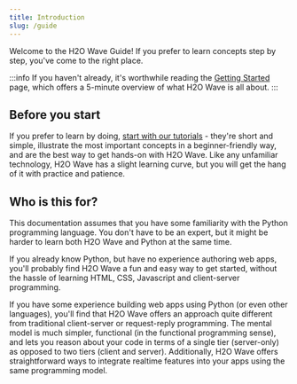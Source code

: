 ```yaml
---
title: Introduction
slug: /guide
---
```


Welcome to the H2O Wave Guide! If you prefer to learn concepts step by step, you've come to the right place. 

:::info
If you haven't already, it's worthwhile reading the [Getting Started](getting-started.md) page, which offers a 5-minute overview of what H2O Wave is all about.
:::

## Before you start

If you prefer to learn by doing, [start with our tutorials](tutorial-hello.md) - they're short and simple, illustrate the most important concepts in a beginner-friendly way, and are the best way to get hands-on with H2O Wave. Like any unfamiliar technology, H2O Wave has a slight learning curve, but you will get the hang of it with practice and patience. 

## Who is this for?

This documentation assumes that you have some familiarity with the Python programming language. You don't have to be an expert, but it might be harder to learn both H2O Wave and Python at the same time.

If you already know Python, but have no experience authoring web apps, you'll probably find H2O Wave a fun and easy way to get started, without the hassle of learning HTML, CSS, Javascript and client-server programming.

If you have some experience building web apps using Python (or even other languages), you'll find that H2O Wave offers an approach quite different from traditional client-server or request-reply programming. The mental model is much simpler, functional (in the functional programming sense), and lets you reason about your code in terms of a single tier (server-only) as opposed to two tiers (client and server). Additionally, H2O Wave offers straightforward ways to integrate realtime features into your apps using the same programming model.






